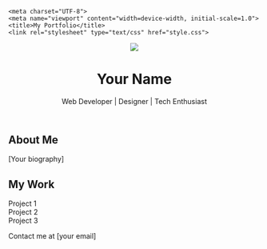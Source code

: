 <!DOCTYPE html>
<html lang="en">
<head>

    <meta charset="UTF-8">
    <meta name="viewport" content="width=device-width, initial-scale=1.0">
    <title>My Portfolio</title>
    <link rel="stylesheet" type="text/css" href="style.css">
</head>
<body>
   <header>
     <img src="https://encrypted-tbn0.gstatic.com/images?q=tbn:ANd9GcTqxyl_6GBKjrNJGZVKwmTXCLtppsWCFx3fsg&s">
        <h1> Your Name</h1>
        <p>
            Web Developer | Designer | Tech Enthusiast
        </p>
   </header>
    <section id="bio">
        <h2>About Me</h2>
        <p>
            [Your biography]
        </p>
    </section>
    <section>
        <h2> My Work</h2>
        <div class="project" id=""project 1>Project 1
        </div>
                <div class="project" id=""project 2>Project 2
        </div>
                <div class="project" id=""project 3>Project 3
        </div>
    </section>
<footer>
    <p> Contact me at [your email]</p>
</footer>
</body>
</html>
